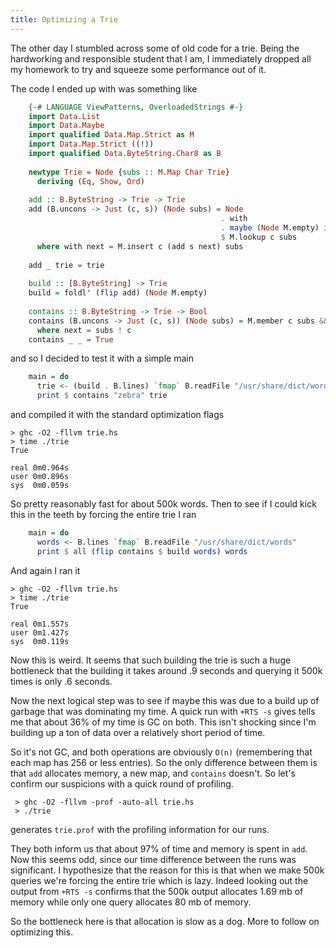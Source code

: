 ```yaml
---
title: Optimizing a Trie
---
```


The other day I stumbled across some of old code for a trie. Being the hardworking
and responsible student that I am, I immediately dropped all my homework to try
and squeeze some performance out of it.

The code I ended up with was something like

``` haskell
    {-# LANGUAGE ViewPatterns, OverloadedStrings #-}
    import Data.List
    import Data.Maybe
    import qualified Data.Map.Strict as M
    import Data.Map.Strict ((!))
    import qualified Data.ByteString.Char8 as B
    
    newtype Trie = Node {subs :: M.Map Char Trie}
      deriving (Eq, Show, Ord)
    
    add :: B.ByteString -> Trie -> Trie
    add (B.uncons -> Just (c, s)) (Node subs) = Node
                                               . with
                                               . maybe (Node M.empty) id
                                               $ M.lookup c subs
      where with next = M.insert c (add s next) subs
    
    add _ trie = trie
    
    build :: [B.ByteString] -> Trie
    build = foldl' (flip add) (Node M.empty)
    
    contains :: B.ByteString -> Trie -> Bool
    contains (B.uncons -> Just (c, s)) (Node subs) = M.member c subs && contains s next
      where next = subs ! c
    contains _ _ = True
```

and so I decided to test it with a simple main

``` haskell
    main = do
      trie <- (build . B.lines) `fmap` B.readFile "/usr/share/dict/words"
      print $ contains "zebra" trie
```

and compiled it with the standard optimization flags

    > ghc -O2 -fllvm trie.hs
    > time ./trie
    True

    real 0m0.964s
    user 0m0.896s
    sys  0m0.059s

So pretty reasonably fast for about 500k words. Then to see if I could kick this in the teeth by
forcing the entire trie I ran

``` haskell
    main = do
      words <- B.lines `fmap` B.readFile "/usr/share/dict/words"
      print $ all (flip contains $ build words) words
```

And again I ran it

    > ghc -O2 -fllvm trie.hs
    > time ./trie
    True

    real 0m1.557s
    user 0m1.427s
    sys  0m0.119s

Now this is weird. It seems that such building the trie is such a huge bottleneck that
the building it takes around .9 seconds and querying it 500k times is only .6 seconds.

Now the next logical step was to see if maybe this was due to a build up of garbage that
was dominating my time. A quick run with `+RTS -s` gives tells me that about 36% of my time is
GC on both. This isn't shocking since I'm building up a ton of data over a relatively short period of time.

So it's not GC, and both operations are obviously `O(n)` (remembering that each map has 256 or less entries).
So the only difference between them is that `add` allocates memory, a new map, and `contains` doesn't.
So let's confirm our suspicions with a quick round of profiling.

     > ghc -O2 -fllvm -prof -auto-all trie.hs
     > ./trie

generates `trie.prof` with the profiling information for our runs.

They both inform us that about 97% of time and memory is spent in `add`. Now this
seems odd, since our time difference between the runs was significant. I hypothesize that
the reason for this is that when we make 500k queries we're forcing the entire trie which
is lazy. Indeed looking out the output from `+RTS -s` confirms that the 500k output allocates
1.69 mb of memory while only one query allocates 80 mb of memory.

So the bottleneck here is that allocation is slow as a dog. More to follow on optimizing this.
